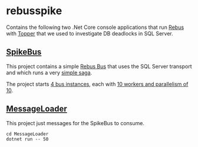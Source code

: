 # rebusspike

Contains the following two .Net Core console applications that run [Rebus](https://github.com/rebus-org/Rebus) with [Topper](https://github.com/rebus-org/Topper) that we used to investigate DB deadlocks in SQL Server.

## [SpikeBus](https://github.com/seankearon/rebusspike/tree/master/SpikeBus)

This project contains a simple [Rebus Bus](https://github.com/seankearon/rebusspike/blob/cd938f2c01f2389451d43edaccdf5f4a13360184/SpikeBus/RebusServiceBus.cs#L51) that uses the SQL Server transport and which runs a very [simple saga](https://github.com/seankearon/rebusspike/blob/cd938f2c01f2389451d43edaccdf5f4a13360184/SpikeBus/RebusServiceBus.cs#L82).

The project starts [4 bus instances](https://github.com/seankearon/rebusspike/blob/cd938f2c01f2389451d43edaccdf5f4a13360184/SpikeBus/Program.cs#L19), 
each with [10 workers and parallelism of 10](https://github.com/seankearon/rebusspike/blob/master/SpikeBus/RebusServiceBus.cs#L57).

## [MessageLoader](https://github.com/seankearon/rebusspike/tree/master/MessageLoader)

This project just messages for the SpikeBus to consume.  

```
cd MessageLoader
dotnet run -- 50
```
